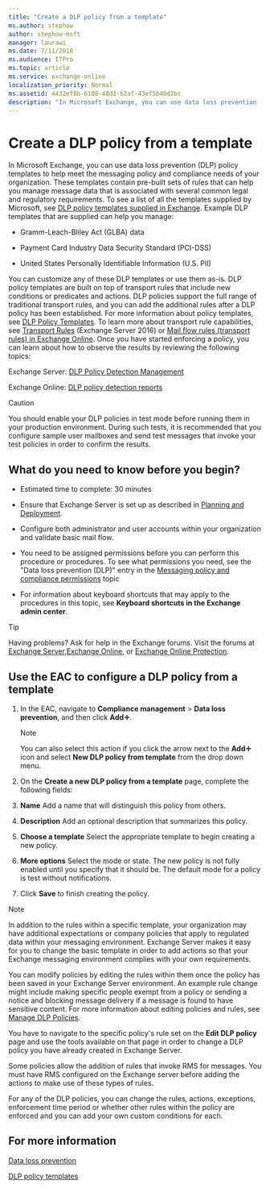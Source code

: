 ```yaml
---
title: "Create a DLP policy from a template"
ms.author: stephow
author: stephow-msft
manager: laurawi
ms.date: 7/11/2018
ms.audience: ITPro
ms.topic: article
ms.service: exchange-online
localization_priority: Normal
ms.assetid: 4432ef8b-6108-48d3-b2af-43ef5b40d2bc
description: "In Microsoft Exchange, you can use data loss prevention (DLP) policy templates to help meet the messaging policy and compliance needs of your organization. These templates contain pre-built sets of rules that can help you manage message data that is associated with several common legal and regulatory requirements. To see a list of all the templates supplied by Microsoft, see DLP policy templates supplied in Exchange. Example DLP templates that are supplied can help you manage:"
---
```


# Create a DLP policy from a template

In Microsoft Exchange, you can use data loss prevention (DLP) policy templates to help meet the messaging policy and compliance needs of your organization. These templates contain pre-built sets of rules that can help you manage message data that is associated with several common legal and regulatory requirements. To see a list of all the templates supplied by Microsoft, see [DLP policy templates supplied in Exchange](dlp-policy-templates.md). Example DLP templates that are supplied can help you manage:
  
- Gramm-Leach-Bliley Act (GLBA) data
    
- Payment Card Industry Data Security Standard (PCI-DSS)
    
- United States Personally Identifiable Information (U.S. PII)
    
You can customize any of these DLP templates or use them as-is. DLP policy templates are built on top of transport rules that include new conditions or predicates and actions. DLP policies support the full range of traditional transport rules, and you can add the additional rules after a DLP policy has been established. For more information about policy templates, see [DLP Policy Templates](http://technet.microsoft.com/library/c7b1a8e4-30d9-4409-85c5-f85ae023737d.aspx). To learn more about transport rule capabilities, see [Transport Rules](http://technet.microsoft.com/library/c3d2031c-fb7b-4866-8ae1-32928d0138ef.aspx) (Exchange Server 2016) or [Mail flow rules (transport rules) in Exchange Online](../../security-and-compliance/mail-flow-rules/mail-flow-rules.md). Once you have started enforcing a policy, you can learn about how to observe the results by reviewing the following topics:
  
Exchange Server: [DLP Policy Detection Management](http://technet.microsoft.com/library/5c3f1cf6-d8c7-4d83-bb24-641ea9d50cbc.aspx)
  
Exchange Online: [DLP policy detection reports](http://technet.microsoft.com/library/84295dda-5bf7-4fa5-a1ee-3f761501cfe8.aspx)
  
> [!CAUTION]
> You should enable your DLP policies in test mode before running them in your production environment. During such tests, it is recommended that you configure sample user mailboxes and send test messages that invoke your test policies in order to confirm the results. 
  
## What do you need to know before you begin?

- Estimated time to complete: 30 minutes
    
- Ensure that Exchange Server is set up as described in [Planning and Deployment](http://technet.microsoft.com/library/692c59e3-f0b0-4cef-a66e-751aa740abae.aspx).
    
- Configure both administrator and user accounts within your organization and validate basic mail flow.
    
- You need to be assigned permissions before you can perform this procedure or procedures. To see what permissions you need, see the "Data loss prevention (DLP)" entry in the [Messaging policy and compliance permissions](http://technet.microsoft.com/library/ec4d3b9f-b85a-4cb9-95f5-6fc149c3899b.aspx) topic 
    
- For information about keyboard shortcuts that may apply to the procedures in this topic, see **Keyboard shortcuts in the Exchange admin center**.
    
> [!TIP]
> Having problems? Ask for help in the Exchange forums. Visit the forums at [Exchange Server](https://go.microsoft.com/fwlink/p/?linkId=60612),[Exchange Online](https://go.microsoft.com/fwlink/p/?linkId=267542), or [Exchange Online Protection](https://go.microsoft.com/fwlink/p/?linkId=285351). 
  
## Use the EAC to configure a DLP policy from a template

1. In the EAC, navigate to **Compliance management** \> **Data loss prevention**, and then click **Add**![Add Icon](../../media/ITPro_EAC_AddIcon.gif).
    
    > [!NOTE]
    > You can also select this action if you click the arrow next to the **Add**![Add Icon](../../media/ITPro_EAC_AddIcon.gif) icon and select **New DLP policy from template** from the drop down menu. 
  
2. On the **Create a new DLP policy from a template** page, complete the following fields: 
    
1. **Name** Add a name that will distinguish this policy from others. 
    
2. **Description** Add an optional description that summarizes this policy. 
    
3. **Choose a template** Select the appropriate template to begin creating a new policy. 
    
4. **More options** Select the mode or state. The new policy is not fully enabled until you specify that it should be. The default mode for a policy is test without notifications. 
    
5. Click **Save** to finish creating the policy. 
    
> [!NOTE]
> In addition to the rules within a specific template, your organization may have additional expectations or company policies that apply to regulated data within your messaging environment. Exchange Server makes it easy for you to change the basic template in order to add actions so that your Exchange messaging environment complies with your own requirements. 
  
You can modify policies by editing the rules within them once the policy has been saved in your Exchange Server environment. An example rule change might include making specific people exempt from a policy or sending a notice and blocking message delivery if a message is found to have sensitive content. For more information about editing policies and rules, see [Manage DLP Policies](http://technet.microsoft.com/library/ba81fabd-7f7f-4ef7-968f-ce851ada9d70.aspx). 
  
You have to navigate to the specific policy's rule set on the **Edit DLP policy** page and use the tools available on that page in order to change a DLP policy you have already created in Exchange Server. 
  
Some policies allow the addition of rules that invoke RMS for messages. You must have RMS configured on the Exchange server before adding the actions to make use of these types of rules.
  
For any of the DLP policies, you can change the rules, actions, exceptions, enforcement time period or whether other rules within the policy are enforced and you can add your own custom conditions for each.
  
## For more information

[Data loss prevention](data-loss-prevention.md)
  
[DLP policy templates](http://technet.microsoft.com/library/c7b1a8e4-30d9-4409-85c5-f85ae023737d.aspx)
  

